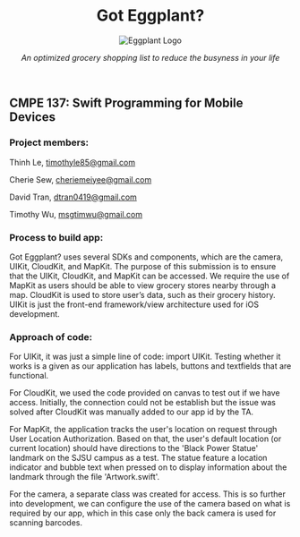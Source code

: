 <h1 align="center">
  <strong>Got Eggplant?</strong>
</h1>

<div align="center" width=250 height=250>
    <img src="https://cdn.shopify.com/s/files/1/1061/1924/products/Eggplant_Emoji_large.png?v=1480481031" alt="Eggplant Logo" />
</div>

<p align="center"><i>An optimized grocery shopping list to reduce the busyness in your life</i>  </p>
<br />  

## CMPE 137: Swift Programming for Mobile Devices

<!---
[comment]: <> (This is a comment)
[//]: <> (This is a comment)
[//]: # (This is a comment) -->
<!---
Comment
-->

### Project members:
Thinh Le, timothyle85@gmail.com
<!--- 010641462 -->
Cherie Sew, cheriemeiyee@gmail.com
<!--- #010108800 -->
David Tran, dtran0419@gmail.com
<!--- #009962771 -->
Timothy Wu, msgtimwu@gmail.com
<!---#008867170-->

### Process to build app:

Got Eggplant? uses several SDKs and components, which are the camera, UIKit, CloudKit, and MapKit. The purpose of this submission is to ensure that the UIKit, CloudKit, and MapKit can be accessed. We require the use of MapKit as users should be able to view grocery stores nearby through a map. CloudKit is used to store user’s data, such as their grocery history. UIKit is just the front-end framework/view architecture used for iOS development.

### Approach of code:

For UIKit, it was just a simple line of code: import UIKit. Testing whether it works is a given as our application has labels, buttons and textfields that are functional.

For CloudKit, we used the code provided on canvas to test out if we have access. Initially, the connection could not be establish but the issue was solved after CloudKit was manually added to our app id by the TA.

For MapKit, the application tracks the user's location on request through User Location Authorization. Based on that, the user's default location (or current location) should have directions to the 'Black Power Statue' landmark on the SJSU campus as a test. The statue feature a location indicator and bubble text when pressed on to display information about the landmark through the file 'Artwork.swift'.

For the camera, a separate class was created for access. This is so further into development, we can configure the use of the camera based on what is required by our app, which in this case only the back camera is used for scanning barcodes.

